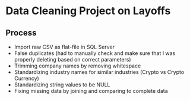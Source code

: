 # Data Cleaning Project on Layoffs

## Process
* Import raw CSV as flat-file in SQL Server
* False duplicates (had to manually check and make sure that I was properly deleting based on correct parameters)
* Trimming company names by removing whitespace
* Standardizing industry names for similar industries (Crypto vs Crypto Currency)
* Standardizing string values to be NULL
* Fixing missing data by joining and comparing to complete data
